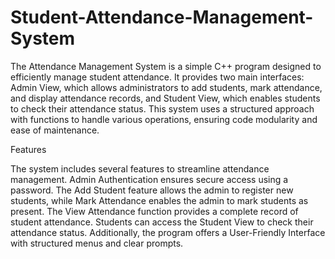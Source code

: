 # Student-Attendance-Management-System
The Attendance Management System is a simple C++ program designed to efficiently manage student attendance. It provides two main interfaces: Admin View, which allows administrators to add students, mark attendance, and display attendance records, and Student View, which enables students to check their attendance status. This system uses a structured approach with functions to handle various operations, ensuring code modularity and ease of maintenance.

Features

The system includes several features to streamline attendance management. Admin Authentication ensures secure access using a password. The Add Student feature allows the admin to register new students, while Mark Attendance enables the admin to mark students as present. The View Attendance function provides a complete record of student attendance. Students can access the Student View to check their attendance status. Additionally, the program offers a User-Friendly Interface with structured menus and clear prompts.


